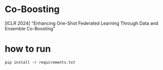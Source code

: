 # Co-Boosting
[ICLR 2024] "Enhancing One-Shot Federated Learning Through Data and Ensemble Co-Boosting"


# how to run


```
pip install -r requirements.txt
```







